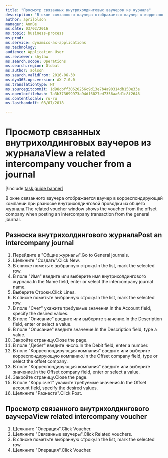```yaml
--- 
title: "Просмотр связанных внутрихолдинговых ваучеров из журнала"
description: "В окне связанного ваучера отображается ваучер в корреспондирующей компании при разноске внутрихолдинговой проводки из общего журнала."
author: aprilolson
manager: AnnBe
ms.date: 03/02/2016
ms.topic: business-process
ms.prod: 
ms.service: dynamics-ax-applications
ms.technology: 
audience: Application User
ms.reviewer: shylaw
ms.search.scope: Operations
ms.search.region: Global
ms.author: aolson
ms.search.validFrom: 2016-06-30
ms.dyn365.ops.version: AX 7.0.0
ms.translationtype: HT
ms.sourcegitcommit: 1d98cbff30620256c9d13e7b4a90314db150e33e
ms.openlocfilehash: 7a3b373699973a94d16027ed7356aa6d1c8f2646
ms.contentlocale: ru-ru
ms.lasthandoff: 08/07/2018

---
```

# <a name="view-a-related-intercompany-voucher-from-a-journal"></a><span data-ttu-id="9a3a1-103">Просмотр связанных внутрихолдинговых ваучеров из журнала</span><span class="sxs-lookup"><span data-stu-id="9a3a1-103">View a related intercompany voucher from a journal</span></span>

[!include [task guide banner](../../includes/task-guide-banner.md)]

<span data-ttu-id="9a3a1-104">В окне связанного ваучера отображается ваучер в корреспондирующей компании при разноске внутрихолдинговой проводки из общего журнала.</span><span class="sxs-lookup"><span data-stu-id="9a3a1-104">The related voucher window shows the voucher from the offset company when posting an intercompany transaction from the general journal.</span></span>


## <a name="post-an-intercompany-journal"></a><span data-ttu-id="9a3a1-105">Разноска внутрихолдингового журнала</span><span class="sxs-lookup"><span data-stu-id="9a3a1-105">Post an intercompany journal</span></span>
1. <span data-ttu-id="9a3a1-106">Перейдите в "Общие журналы".</span><span class="sxs-lookup"><span data-stu-id="9a3a1-106">Go to General journals.</span></span>
2. <span data-ttu-id="9a3a1-107">Щелкните "Создать".</span><span class="sxs-lookup"><span data-stu-id="9a3a1-107">Click New.</span></span>
3. <span data-ttu-id="9a3a1-108">В списке пометьте выбранную строку.</span><span class="sxs-lookup"><span data-stu-id="9a3a1-108">In the list, mark the selected row.</span></span>
4. <span data-ttu-id="9a3a1-109">В поле "Имя" введите или выберите имя внутрихолдингового журнала.</span><span class="sxs-lookup"><span data-stu-id="9a3a1-109">In the Name field, enter or select the intercompany journal name.</span></span>
5. <span data-ttu-id="9a3a1-110">Выберите Строки.</span><span class="sxs-lookup"><span data-stu-id="9a3a1-110">Click Lines.</span></span>
6. <span data-ttu-id="9a3a1-111">В списке пометьте выбранную строку.</span><span class="sxs-lookup"><span data-stu-id="9a3a1-111">In the list, mark the selected row.</span></span>
7. <span data-ttu-id="9a3a1-112">В поле "Счет" укажите требуемые значения.</span><span class="sxs-lookup"><span data-stu-id="9a3a1-112">In the Account field, specify the desired values.</span></span>
8. <span data-ttu-id="9a3a1-113">В поле "Описание" введите или выберите значение.</span><span class="sxs-lookup"><span data-stu-id="9a3a1-113">In the Description field, enter or select a value.</span></span>
9. <span data-ttu-id="9a3a1-114">В поле "Описание" введите значение.</span><span class="sxs-lookup"><span data-stu-id="9a3a1-114">In the Description field, type a value.</span></span>
10. <span data-ttu-id="9a3a1-115">Закройте страницу.</span><span class="sxs-lookup"><span data-stu-id="9a3a1-115">Close the page.</span></span>
11. <span data-ttu-id="9a3a1-116">В поле "Дебет" введите число.</span><span class="sxs-lookup"><span data-stu-id="9a3a1-116">In the Debit field, enter a number.</span></span>
12. <span data-ttu-id="9a3a1-117">В поле "Корреспондирующая компания" введите или выберите корреспондирующую компанию.</span><span class="sxs-lookup"><span data-stu-id="9a3a1-117">In the Offset company field, type or select the offset company.</span></span>
13. <span data-ttu-id="9a3a1-118">В поле "Корреспондирующая компания" введите или выберите значение.</span><span class="sxs-lookup"><span data-stu-id="9a3a1-118">In the Offset company field, enter or select a value.</span></span>
14. <span data-ttu-id="9a3a1-119">Закройте страницу.</span><span class="sxs-lookup"><span data-stu-id="9a3a1-119">Close the page.</span></span>
15. <span data-ttu-id="9a3a1-120">В поле "Корр.счет" укажите требуемые значения.</span><span class="sxs-lookup"><span data-stu-id="9a3a1-120">In the Offset account field, specify the desired values.</span></span>
16. <span data-ttu-id="9a3a1-121">Щелкните "Разнести".</span><span class="sxs-lookup"><span data-stu-id="9a3a1-121">Click Post.</span></span>

## <a name="view-related-intercompany-voucher"></a><span data-ttu-id="9a3a1-122">Просмотр связанного внутрихолдингового ваучера</span><span class="sxs-lookup"><span data-stu-id="9a3a1-122">View related intercompany voucher</span></span>
1. <span data-ttu-id="9a3a1-123">Щелкните "Операция".</span><span class="sxs-lookup"><span data-stu-id="9a3a1-123">Click Voucher.</span></span>
2. <span data-ttu-id="9a3a1-124">Щелкните "Связанные ваучеры".</span><span class="sxs-lookup"><span data-stu-id="9a3a1-124">Click Related vouchers.</span></span>
3. <span data-ttu-id="9a3a1-125">В списке пометьте выбранную строку.</span><span class="sxs-lookup"><span data-stu-id="9a3a1-125">In the list, mark the selected row.</span></span>
4. <span data-ttu-id="9a3a1-126">Щелкните "Операция".</span><span class="sxs-lookup"><span data-stu-id="9a3a1-126">Click Voucher.</span></span>


